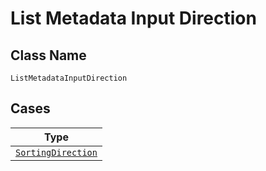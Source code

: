 
# List Metadata Input Direction

## Class Name

`ListMetadataInputDirection`

## Cases

| Type |
|  --- |
| [`SortingDirection`](../../../doc/models/sorting-direction.md) |

